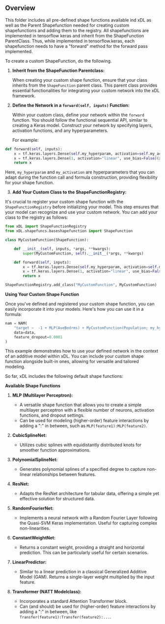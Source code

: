 ## Overview

This folder includes all pre-defined shape functions available ind xDL as well as the Parent Shapefunction needed for creating custom shapefunctions and adding them to the registry. 
All shapefunctions are implemented in tensorflow keras and inherit from the ShapeFunction ParentClass.
Thus, while implemented in tensorflow.keras, each shapefunction needs to have a "forward" method for the forward pass implemented.


To create a custom ShapeFunction, do the following.

1. **Inherit from the ShapeFunction Parentclass:**

   When creating your custom shape function, ensure that your class inherits from the `ShapeFunction` parent class. This parent class provides essential functionalities for integrating your custom network into the xDL framework.

2. **Define the Network in a `forward(self, inputs)` Function:**

   Within your custom class, define your network within the `forward` function. You should follow the functional sequential API, similar to creating a Keras model. Construct your network by specifying layers, activation functions, and any hyperparameters.

   For example:


```python
def forward(self, inputs):
    x = tf.keras.layers.Dense(self.my_hyperparam, activation=self.my_activation)(inputs)
    x = tf.keras.layers.Dense(1, activation="linear", use_bias=False)(x)
    return x
```

   Here, `my_hyperparam` and `my_activation` are hyperparameters that you can adapt during the function call and formula construction, providing flexibility for your shape function.


3. **Add Your Custom Class to the ShapeFunctionRegistry:**

It's crucial to register your custom shape function with the `ShapeFunctionRegistry` before initializing your model. This step ensures that your model can recognize and use your custom network. You can add your class to the registry as follows:


```python
from xDL import ShapeFunctionRegistry
from xDL.shapefuncs.baseshapefunction import ShapeFunction

class MyCustomFunction(ShapeFunction):

    def __init__(self, inputs, *args, **kwargs):
        super(MyCustomFunction, self).__init__(*args, **kwargs)

    def forward(self, inputs):
        x = tf.keras.layers.Dense(self.my_hyperparam, activation=self.my_activation)(inputs)
        x = tf.keras.layers.Dense(1, activation="linear", use_bias=False)(x)
        return x

ShapeFunctionRegistry.add_class("MyCustomFunction", MyCustomFunction)
```

**Using Your Custom Shape Function**

Once you've defined and registered your custom shape function, you can easily incorporate it into your models. Here's how you can use it in a formula:

```python
nam = NAM(
    "target ~  -1 + MLP(AveBedrms) + MyCustomFunction(Population; my_hyperparam=10; my_activation='tanh')", 
    data=data, 
    feature_dropout=0.0001
)
```

This example demonstrates how to use your defined network in the context of an additive model within xDL. You can include your custom shape function alongside built-in ones, allowing for versatile and tailored modeling.





So far, xDL includes the following default shape functions:

**Available Shape Functions**

1. **MLP (Multilayer Perceptron):**
    - A versatile shape function that allows you to create a simple multilayer perceptron with a flexible number of neurons, activation functions, and dropout settings.
    - Can be used for modeling (higher-order) feature interactions by adding a ":" in between, such as `MLP(feature1):MLP(feature2)`.

2. **CubicSplineNet:**
    - Utilizes cubic splines with equidistantly distributed knots for smoother function approximations.

3. **PolynomialSplineNet:**
    - Generates polynomial splines of a specified degree to capture non-linear relationships between features.

4. **ResNet:**
    - Adapts the ResNet architecture for tabular data, offering a simple yet effective solution for structured data.

5. **RandomFourierNet:**
    - Implements a neural network with a Random Fourier Layer following the Quasi-SVM Keras implementation. Useful for capturing complex non-linearities.

6. **ConstantWeightNet:**
    - Returns a constant weight, providing a straight and horizontal prediction. This can be particularly useful for certain scenarios.

7. **LinearPredictor:**
    - Similar to a linear prediction in a classical Generalized Additive Model (GAM). Returns a single-layer weight multiplied by the input feature.

8. **Transformer (NATT Modelclass):**
    - Incorporates a standard Attention Transformer block.
    - Can (and should) be used for (higher-order) feature interactions by adding a ":" in between, like `Transfer(feature1):Transfer(feature2):...`.
